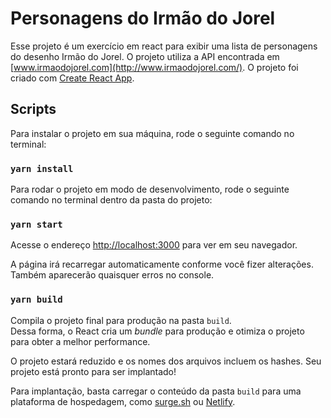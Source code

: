 # Personagens do Irmão do Jorel

Esse projeto é um exercício em react para exibir uma lista de personagens do desenho Irmão do Jorel. O projeto utiliza a API encontrada em [www.irmaodojorel.com](http://www.irmaodojorel.com/). O projeto foi criado com [Create React App](https://github.com/facebook/create-react-app).

## Scripts

Para instalar o projeto em sua máquina, rode o seguinte comando no terminal:

### `yarn install`

Para rodar o projeto em modo de desenvolvimento, rode o seguinte comando no terminal dentro da pasta do projeto:

### `yarn start`

Acesse o endereço [http://localhost:3000](http://localhost:3000) para ver em seu navegador.

A página irá recarregar automaticamente conforme você fizer alterações.\
Também aparecerão quaisquer erros no console.

### `yarn build`

Compila o projeto final para produção na pasta `build`.\
Dessa forma, o React cria um *bundle* para produção e otimiza o projeto para obter a melhor performance.

O projeto estará reduzido e os nomes dos arquivos incluem os hashes.
Seu projeto está pronto para ser implantado!

Para implantação, basta carregar o conteúdo da pasta `build` para uma plataforma de hospedagem, como [surge.sh](https://surge.sh/) ou [Netlify](https://www.netlify.com/).